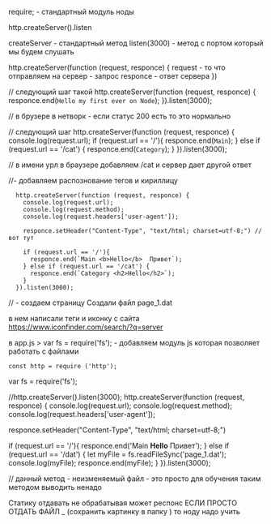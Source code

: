 require; - стандартный модуль ноды

http.createServer().listen

createServer - стандартный метод
listen(3000) - метод с портом который мы будем слушать


http.createServer(function (request, responce) {
  request - то что отправляем на сервер - запрос
  responce - ответ сервера
})


// следующий шаг такой
http.createServer(function (request, responce) {
  responce.end(`Hello my first ever on Node`);
}).listen(3000);


// в брузере в нетворк - если статус 200  есть
то это нормально



// следующий шаг
    http.createServer(function (request, responce) {
      console.log(request.url);
      if (request.url == '/'){
        responce.end(`Main`);
      } else if (request.url == '/cat') {
        responce.end(`Category`);
      }
    }).listen(3000);

//  в имени урл в браузере добавляем /cat и сервер дает  другой ответ


//- добавляем распознование тегов и кириллицу

      http.createServer(function (request, responce) {
        console.log(request.url);
        console.log(request.method);
        console.log(request.headers['user-agent']);

        responce.setHeader("Content-Type", "text/html; charset=utf-8;") // вот тут

        if (request.url == '/'){
          responce.end(`Main <b>Hello</b>  Привет`);
        } else if (request.url == '/cat') {
          responce.end(`Category <h2>Hello</h2>`);
        }
      }).listen(3000);

// - создаем страницу
  Создали файл page_1.dat
  
  в нем написали теги
  и иконку с сайта https://www.iconfinder.com/search/?q=server

  в app.js >
            var fs = require('fs');   - добавляем модуль js которая позволяет работать с 
            файлами

    

    const http = require ('http');
var fs = require('fs');

//http.createServer().listen(3000);
http.createServer(function (request, responce) {
  console.log(request.url);
  console.log(request.method);
  console.log(request.headers['user-agent']);

  responce.setHeader("Content-Type", "text/html; charset=utf-8;")

  if (request.url == '/'){
     responce.end('Main <b>Hello</b>  Привет');
  } else if (request.url == '/dat') {
    let myFile = fs.readFileSync('page_1.dat');
    console.log(myFile);
     responce.end(myFile);
  }
}).listen(3000);

// данный метод -  неизменяемый файл - это просто для обучения
   таким методом выводить ненадо

  Статику отдавать не обрабатывая может респонс
  ЕСЛИ ПРОСТО ОТДАТЬ ФАЙЛ _ (сохранить картинку в папку )  то ноду надо учить

